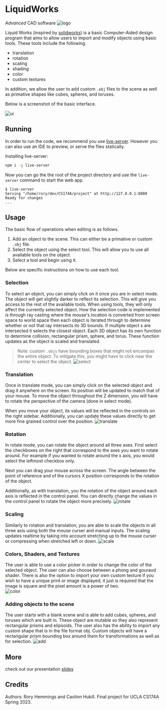 # LiquidWorks
*Advanced* CAD software
![logo](img/logo.png)
 
Liquid Works (inspired by [solidworks](https://www.solidworks.com/)) is a basic Computer-Aided design program that aims to allow users to import and modify objects using basic tools. These tools include the following. 

* translation
* rotation
* scaling
* shading
* color
* custom textures

In addition, we allow the user to add custom `.obj` files to the scene as well as primative shapes like cubes, spheres, and toruses.

Below is a screenshot of the basic interface.

![ui](img/ui.png)

## Running

In order to run the code, we recommend you use [live-server](https://www.npmjs.com/package/live-server). However you can also use an IDE to preview, or serve the files statically.

Installing live-server:
```sh
npm i -g live-server
```

Now you can go the the root of the project directory and use the `live-server` command to start the web app.

```
$ live-server
Serving "/home/rory/dev/CS174A/project" at http://127.0.0.1:8080
Ready for changes
...
```
## Usage

The basic flow of operations when editing is as follows.

1. Add an object to the scene. This can either be a primative or custom `.obj` file.
2. Select the object using the select tool. This will allow you to use all available tools on the object.
3. Select a tool and begin using it.

Below are specific instructions on how to use each tool.

### Selection

To select an object, you can simply click on it once you are in select mode. The object will get slightly darker to reflect its selection. This will give you access to the rest of the available tools. When using tools, they will only affect the currently selected object. How the selection code is implemented is through ray casting where the mouse's location is converted from screen space to world space then each object is iterated through to determine whether or not that ray intersects its 3D bounds. If multiple object s are intersected it selects the closest object. Each 3D object has its own function to determine collision, rectangular prism, sphere, and torus. These function updates as the object is scaled and translated. 

>Note: custom `.objs` have bounding boxes that might not encompas the entire object. To mitigate this, you might have to click near the center to select the object.
![select](img/select.png)

### Translation

Once in translate mode, you can simply click on the selected object and drag it anywhere on the screen. Its position will be updated to match that of your mouse. To move the object throughout the Z dimension, you will have to rotate the perspective of the camera (done in select mode).

When you move your object, its values will be reflected in the controls on the right sidebar. Additionally, you can update these values directly to get more fine grained control over the position.
![translate](img/translate.png)

### Rotation

In rotate mode, you can rotate the object around all three axes. First select the checkboxes on the right that correspond to the axes you want to rotate around. For example if you wanted to rotate around the x axis, you would select the leftmost checkbox only.

Next you can drag your mouse across the screen. The angle between the point of reference and of the cursors X position corresponds to the rotation of the object.

Additionally, as with translation, you the rotation of the object around each axis is reflected in the control panel. You can directly change the values in the control panel to rotate the object more precisely.
![rotate](img/rotate.png)

### Scaling

Similarly to rotation and translation, you are able to scale the objects in all three axis using both the mouse curser and manual inputs. The scaling updates realtime by taking into account stretching up to the mouse curser or compressing when stretched left or down.
![scale](img/scale.png)

### Colors, Shaders, and Textures

The user is able to use a color picker in order to change the color of the selected object. The user can also choose between a phong and gouraud shader. There is also the option to import your own custom texture if you wish to have a unique print or image displayed, it just is required that the image is square and the pixel amount is a power of two.  
![color](img/color.png)

### Adding objects to the scene

The user starts with a blank scene and is able to add cubes, spheres, and toruses which are built in. These object are mutable so they also represent rectangular prisms and elipsoids. The user also has the ability to import any custom shape that is in the file format obj. Custom objects will have a rectangular prism bounding box around them for transformations as well as for selection. 
![add](img/add.png)


## More
check out our presentation [slides](https://docs.google.com/presentation/d/1uyPM7ad5gW8sJO4-lVXb_T4_4vzY0gbeMiJJafwrBkQ/edit#slide=id.g250f042911b_3_7)

## Credits
Authors: Rory Hemmings and Caolinn Hukill.
Final project for UCLA CS174A Spring 2023.
